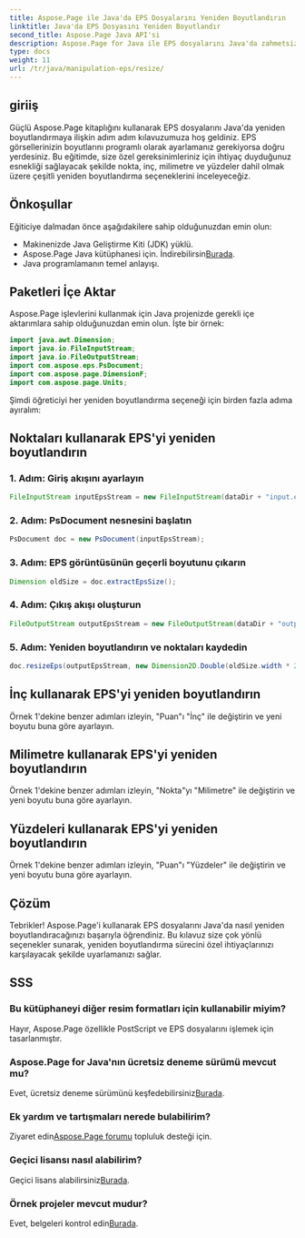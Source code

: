 ```yaml
---
title: Aspose.Page ile Java'da EPS Dosyalarını Yeniden Boyutlandırın
linktitle: Java'da EPS Dosyasını Yeniden Boyutlandır
second_title: Aspose.Page Java API'si
description: Aspose.Page for Java ile EPS dosyalarını Java'da zahmetsizce nasıl yeniden boyutlandıracağınızı öğrenin. Adım adım talimatlar için kapsamlı kılavuzumuzu takip edin.
type: docs
weight: 11
url: /tr/java/manipulation-eps/resize/
---
```

## giriiş
Güçlü Aspose.Page kitaplığını kullanarak EPS dosyalarını Java'da yeniden boyutlandırmaya ilişkin adım adım kılavuzumuza hoş geldiniz. EPS görsellerinizin boyutlarını programlı olarak ayarlamanız gerekiyorsa doğru yerdesiniz. Bu eğitimde, size özel gereksinimleriniz için ihtiyaç duyduğunuz esnekliği sağlayacak şekilde nokta, inç, milimetre ve yüzdeler dahil olmak üzere çeşitli yeniden boyutlandırma seçeneklerini inceleyeceğiz.
## Önkoşullar
Eğiticiye dalmadan önce aşağıdakilere sahip olduğunuzdan emin olun:
- Makinenizde Java Geliştirme Kiti (JDK) yüklü.
-  Aspose.Page Java kütüphanesi için. İndirebilirsin[Burada](https://releases.aspose.com/page/java/).
- Java programlamanın temel anlayışı.
## Paketleri İçe Aktar
Aspose.Page işlevlerini kullanmak için Java projenizde gerekli içe aktarımlara sahip olduğunuzdan emin olun. İşte bir örnek:
```java
import java.awt.Dimension;
import java.io.FileInputStream;
import java.io.FileOutputStream;
import com.aspose.eps.PsDocument;
import com.aspose.page.DimensionF;
import com.aspose.page.Units;

```
Şimdi öğreticiyi her yeniden boyutlandırma seçeneği için birden fazla adıma ayıralım:
## Noktaları kullanarak EPS'yi yeniden boyutlandırın
### 1. Adım: Giriş akışını ayarlayın
```java
FileInputStream inputEpsStream = new FileInputStream(dataDir + "input.eps");
```
### 2. Adım: PsDocument nesnesini başlatın
```java
PsDocument doc = new PsDocument(inputEpsStream);
```
### 3. Adım: EPS görüntüsünün geçerli boyutunu çıkarın
```java
Dimension oldSize = doc.extractEpsSize();
```
### 4. Adım: Çıkış akışı oluşturun
```java
FileOutputStream outputEpsStream = new FileOutputStream(dataDir + "output_resize_points.eps");
```
### 5. Adım: Yeniden boyutlandırın ve noktaları kaydedin
```java
doc.resizeEps(outputEpsStream, new Dimension2D.Double(oldSize.width * 2, oldSize.height * 2), Units.Points);
```
## İnç kullanarak EPS'yi yeniden boyutlandırın
Örnek 1'dekine benzer adımları izleyin, "Puan"ı "İnç" ile değiştirin ve yeni boyutu buna göre ayarlayın.
## Milimetre kullanarak EPS'yi yeniden boyutlandırın
Örnek 1'dekine benzer adımları izleyin, "Nokta"yı "Milimetre" ile değiştirin ve yeni boyutu buna göre ayarlayın.
## Yüzdeleri kullanarak EPS'yi yeniden boyutlandırın
Örnek 1'dekine benzer adımları izleyin, "Puan"ı "Yüzdeler" ile değiştirin ve yeni boyutu buna göre ayarlayın.
## Çözüm
Tebrikler! Aspose.Page'i kullanarak EPS dosyalarını Java'da nasıl yeniden boyutlandıracağınızı başarıyla öğrendiniz. Bu kılavuz size çok yönlü seçenekler sunarak, yeniden boyutlandırma sürecini özel ihtiyaçlarınızı karşılayacak şekilde uyarlamanızı sağlar.

## SSS
### Bu kütüphaneyi diğer resim formatları için kullanabilir miyim?
Hayır, Aspose.Page özellikle PostScript ve EPS dosyalarını işlemek için tasarlanmıştır.
### Aspose.Page for Java'nın ücretsiz deneme sürümü mevcut mu?
Evet, ücretsiz deneme sürümünü keşfedebilirsiniz[Burada](https://releases.aspose.com/).
### Ek yardım ve tartışmaları nerede bulabilirim?
 Ziyaret edin[Aspose.Page forumu](https://forum.aspose.com/c/page/39) topluluk desteği için.
### Geçici lisansı nasıl alabilirim?
 Geçici lisans alabilirsiniz[Burada](https://purchase.aspose.com/temporary-license/).
### Örnek projeler mevcut mudur?
 Evet, belgeleri kontrol edin[Burada](https://reference.aspose.com/page/java/).